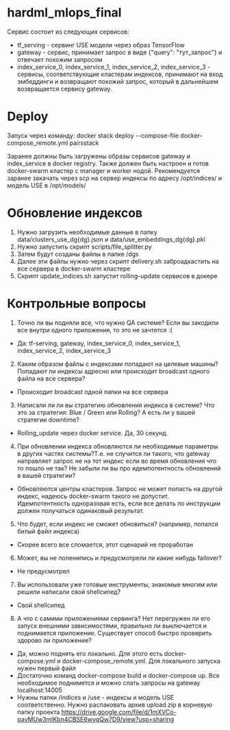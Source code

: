# hardml_mlops_final

Сервис состоит из следующих сервисов:
- tf_serving - сервинг USE модели через образ TensorFlow
- gateway - сервис, принимает запрос в виде {"query": "тут_запрос"} и отвечает похожим запросом
- index_service_0, index_service_1, index_service_2, index_service_3 - сервисы, соответствующие кластерам индексов, принимают на вход эмбеддинги и возвращают похожий запрос, который в дальнейшем возвращается сервису gateway.

# Deploy
Запуск через команду:
docker stack deploy --compose-file docker-compose_remote.yml pairsstack

Заранее должны быть загружены образы сервисов gateway и index_service в docker registry.
Также должен быть настроен и готов docker-swarm кластер с manager и worker нодой.
Рекомендуется заранее закачать через scp на сервер индексы по адресу /opt/indices/ и модель USE в /opt/models/

# Обновление индексов
1) Нужно загрузить необходимые данные в папку data/clusters_use_dg{dg}.json и data/use_embeddings_dg{dg}.pkl
2) Нужно запустить скрипт scripts/file_splitter.py
3) Затем будут созданы файлы в папке /dgs
4) Далее эти файлы нужно через скрипт delivery.sh заброадкастить на все сервера в docker-swarm кластере
5) Скрипт update_indices.sh запустит rolling-update сервисов в докере

# Контрольные вопросы
1. Точно ли вы подняли все, что нужно QA системе? Если вы закодили все внутри одного приложения, то это не зачтется :(
- Да: tf-serving, gateway, index_service_0, index_service_1, index_service_2, index_service_3

2. Каким образом файлы с индексами попадают на целевые машины? Попадают ли индексы адресно или происходит broadcast одного файла на все сервера?
- Происходит broadcast одной папки на все сервера

3. Написали ли ли вы стратегию обновления индекса в системе? Что это за стратегия: Blue / Green или Rolling? А есть ли у вашей стратегии downtime?
- Rolling_update через docker service. Да, 30 секунд.

4. При обновлении индекса обновляются ли необходимые параметры в других частях системы?Т.е. не случится ли такого, что gateway направляет запрос не на тот индекс если во время обновления что то пошло не так? Не забыли ли вы про идемпотентность обновлений в вашей стратегии?
- Обновляются центры кластеров. Запрос не может попасть на другой индекс, надеюсь docker-swarm такого не допустит. Идемпотентность одноразовая есть, если все делать по инструкции должен получаться одинаковый результат.

5. Что будет, если индекс не сможет обновиться? (например, попался битый файл индекса)
- Скорее всего все сломается, этот сценарий не проработан

6. Может, вы не поленились и предусмотрели ли какие нибудь failover?
- Не предусмотрел

7. Вы использовали уже готовые инструменты, знакомые многим или решили написали свой shellсипед?
- Свой shellсипед
   
8. А что с самими приложениями сервинга? Нет перегружен ли его запуск внешними зависимостями, правильно ли выключается и поднимается приложение. Существует способ быстро проверить здорово ли приложение?
- Да, можно поднять его локально. Для этого есть docker-compose.yml и docker-compose_remote.yml. Для локального запуска нужен первый файл
- Достаточно команд docker-compose build и docker-compose up. Все необходимое поднимется и можно слать запросы на gateway localhost:14005
- Нужны папки /indices и /use - индексы и модель USE соответственно. Нужно распаковать архив upload.zip в корневую папку проекта https://drive.google.com/file/d/1mXVCo-pavMUw3mlKbn4CBSE6wyqQw7D9/view?usp=sharing